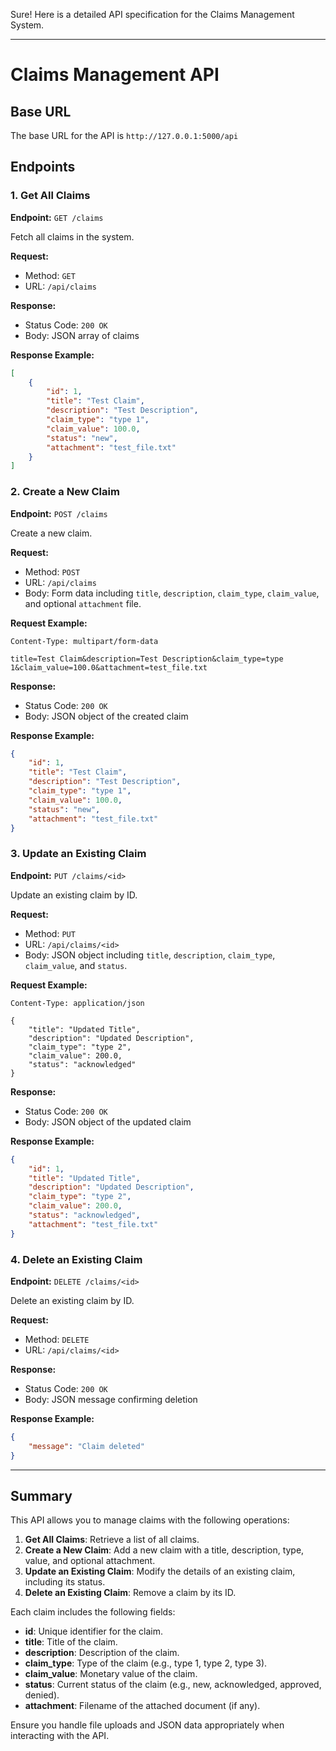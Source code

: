 Sure! Here is a detailed API specification for the Claims Management System.

---

# Claims Management API

## Base URL

The base URL for the API is `http://127.0.0.1:5000/api`

## Endpoints

### 1. Get All Claims

**Endpoint:** `GET /claims`

Fetch all claims in the system.

**Request:**

- Method: `GET`
- URL: `/api/claims`

**Response:**

- Status Code: `200 OK`
- Body: JSON array of claims

**Response Example:**

```json
[
    {
        "id": 1,
        "title": "Test Claim",
        "description": "Test Description",
        "claim_type": "type 1",
        "claim_value": 100.0,
        "status": "new",
        "attachment": "test_file.txt"
    }
]
```

### 2. Create a New Claim

**Endpoint:** `POST /claims`

Create a new claim.

**Request:**

- Method: `POST`
- URL: `/api/claims`
- Body: Form data including `title`, `description`, `claim_type`, `claim_value`, and optional `attachment` file.

**Request Example:**

```
Content-Type: multipart/form-data

title=Test Claim&description=Test Description&claim_type=type 1&claim_value=100.0&attachment=test_file.txt
```

**Response:**

- Status Code: `200 OK`
- Body: JSON object of the created claim

**Response Example:**

```json
{
    "id": 1,
    "title": "Test Claim",
    "description": "Test Description",
    "claim_type": "type 1",
    "claim_value": 100.0,
    "status": "new",
    "attachment": "test_file.txt"
}
```

### 3. Update an Existing Claim

**Endpoint:** `PUT /claims/<id>`

Update an existing claim by ID.

**Request:**

- Method: `PUT`
- URL: `/api/claims/<id>`
- Body: JSON object including `title`, `description`, `claim_type`, `claim_value`, and `status`.

**Request Example:**

```
Content-Type: application/json

{
    "title": "Updated Title",
    "description": "Updated Description",
    "claim_type": "type 2",
    "claim_value": 200.0,
    "status": "acknowledged"
}
```

**Response:**

- Status Code: `200 OK`
- Body: JSON object of the updated claim

**Response Example:**

```json
{
    "id": 1,
    "title": "Updated Title",
    "description": "Updated Description",
    "claim_type": "type 2",
    "claim_value": 200.0,
    "status": "acknowledged",
    "attachment": "test_file.txt"
}
```

### 4. Delete an Existing Claim

**Endpoint:** `DELETE /claims/<id>`

Delete an existing claim by ID.

**Request:**

- Method: `DELETE`
- URL: `/api/claims/<id>`

**Response:**

- Status Code: `200 OK`
- Body: JSON message confirming deletion

**Response Example:**

```json
{
    "message": "Claim deleted"
}
```

---

## Summary

This API allows you to manage claims with the following operations:

1. **Get All Claims**: Retrieve a list of all claims.
2. **Create a New Claim**: Add a new claim with a title, description, type, value, and optional attachment.
3. **Update an Existing Claim**: Modify the details of an existing claim, including its status.
4. **Delete an Existing Claim**: Remove a claim by its ID.

Each claim includes the following fields:

- **id**: Unique identifier for the claim.
- **title**: Title of the claim.
- **description**: Description of the claim.
- **claim_type**: Type of the claim (e.g., type 1, type 2, type 3).
- **claim_value**: Monetary value of the claim.
- **status**: Current status of the claim (e.g., new, acknowledged, approved, denied).
- **attachment**: Filename of the attached document (if any).

Ensure you handle file uploads and JSON data appropriately when interacting with the API.